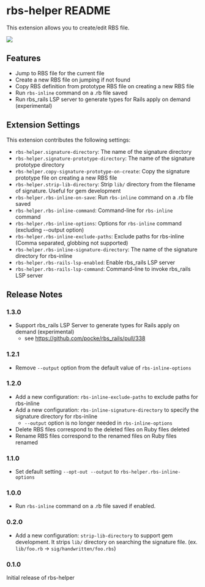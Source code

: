 # rbs-helper README

This extension allows you to create/edit RBS file.

![](preview.gif)

## Features

* Jump to RBS file for the current file
* Create a new RBS file on jumping if not found
* Copy RBS definition from prototype RBS file on creating a new RBS file
* Run `rbs-inline` command on a .rb file saved
* Run rbs_rails LSP server to generate types for Rails apply on demand (experimental)

## Extension Settings

This extension contributes the following settings:

* `rbs-helper.signature-directory`: The name of the signature directory
* `rbs-helper.signature-prototype-directory`: The name of the signature prototype directory
* `rbs-helper.copy-signature-prototype-on-create`: Copy the signature prototype file on creating a new RBS file
* `rbs-helper.strip-lib-directory`: Strip `lib/` directory from the filename of signature. Useful for gem development
* `rbs-helper.rbs-inline-on-save`: Run `rbs-inline` command on a .rb file saved
* `rbs-helper.rbs-inline-command`: Command-line for `rbs-inline` command
* `rbs-helper.rbs-inline-options`: Options for `rbs-inline` command (excluding --output option)
* `rbs-helper.rbs-inline-exclude-paths`: Exclude paths for rbs-inline (Comma separated, globbing not supported)
* `rbs-helper.rbs-inline-signature-directory`: The name of the signature directory for rbs-inline
* `rbs-helper.rbs-rails-lsp-enabled`: Enable rbs_rails LSP server
* `rbs-helper.rbs-rails-lsp-command`: Command-line to invoke rbs_rails LSP server

## Release Notes

### 1.3.0

* Support rbs_rails LSP Server to generate types for Rails apply on demand (experimental)
    * see https://github.com/pocke/rbs_rails/pull/338

### 1.2.1

* Remove `--output` option from the default value of `rbs-inline-options`

### 1.2.0

* Add a new configuration: `rbs-inline-exclude-paths` to exclude paths for rbs-inline
* Add a new configuration: `rbs-inline-signature-directory` to specify the signature directory for rbs-inline
    * `--output` option is no longer needed in `rbs-inline-options`
* Delete RBS files correspond to the deleted files on Ruby files deleted
* Rename RBS files correspond to the renamed files on Ruby files renamed

### 1.1.0

* Set default setting `--opt-out --output`  to `rbs-helper.rbs-inline-options`

### 1.0.0

* Run `rbs-inline` command on a .rb file saved if enabled.

### 0.2.0

* Add a new configuration: `strip-lib-directory` to support gem development.
  It strips `lib/` directory on searching the signature file.
  (ex. `lib/foo.rb` -> `sig/handwritten/foo.rbs`)

### 0.1.0

Initial release of rbs-helper
